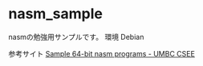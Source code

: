 # nasm_sample

nasmの勉強用サンプルです。
環境
Debian

参考サイト
[Sample 64-bit nasm programs - UMBC CSEE](https://www.csee.umbc.edu/portal/help/nasm/sample_64.shtml)